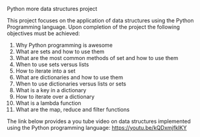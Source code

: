 Python more data structures project 

This project focuses on the application of data structures using the Python Programming language. Upon completion of the project the following objectives must be achieved:

1. Why Python programming is awesome
2. What are sets and how to use them
3. What are the most common methods of set and how to use them
4. When to use sets versus lists
5. How to iterate into a set
6. What are dictionaries and how to use them
7. When to use dictionaries versus lists or sets
8. What is a key in a dictionary
9. How to iterate over a dictionary
10. What is a lambda function
11. What are the map, reduce and filter functions

The link below provides a you tube video on data structures implemented using the Python programming language:
https://youtu.be/kQDxmjfkIKY
